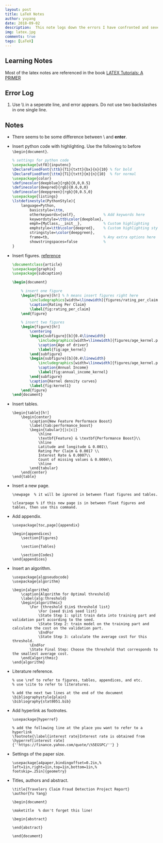 ```yaml
---
layout: post
title: LaTeX Notes
author: yuyang
date: 2018-09-02
description:  This note logs down the errors I have confronted and several knowledge point.
img: latex.jpg
comments: true
tags: [LaTeX]
---
```


## Learning Notes
Most of the latex notes are referenced in the book [LATEX Tutorials: A PRIMER](https://raw.githubusercontent.com/yuyang-yy/materials/master/ltxprimer-1.0.pdf)


## Error Log
1. Use \\\\ in a seperate line, and error appears. Do not use two backslashes in one single line.

## Notes
- There seems to be some difference between \\ and **enter**.

- Insert python code with highlighting.
Use the following to before `\begin{document}`.
	```latex
	% settings for python code
	\usepackage[utf8]{inputenc}
	\DeclareFixedFont{\ttb}{T1}{txtt}{bx}{n}{10} % for bold
	\DeclareFixedFont{\ttm}{T1}{txtt}{m}{n}{10}  % for normal
	\usepackage{color}
	\definecolor{deepblue}{rgb}{0,0,0.5}
	\definecolor{deepred}{rgb}{0.6,0,0}
	\definecolor{deepgreen}{rgb}{0,0.5,0}
	\usepackage{listings}
	\lstdefinestyle(PythonStyle){
		language=Python,
         	basicstyle=\ttm,
	     	otherkeywords={self},             % Add keywords here
          	keywordstyle=\ttb\color{deepblue},
          	emph={MyClass,__init__},          % Custom highlighting
          	emphstyle=\ttb\color{deepred},    % Custom highlighting style
          	stringstyle=\color{deepgreen},
          	frame=tb,                         % Any extra options here
          	showstringspaces=false            % 
  	}
	```
- Insert figures. [reference](https://www.latex-tutorial.com/tutorials/figures/)
	```latex
	\documentclass{article}
	\usepackage{graphix}
	\usepackage{subcaption}

	\begin{document}

		% insert one figure
		\begin{figure}[h!] % h means insert figures right here
			\includegraphics[width=\linewidth]{figures/rating_per_claim.jpg}
			\caption{Rating Per Claim}
			\label{fig:rating_per_claim}
		\end{figure}

		% insert two figures
		\begin{figure}[h!]
			\centering
			\begin{subfigure}[b]{0.4\linewidth}
				\includegraphics[width=\linewidth]{figures/age_kernel.png}
				\caption{Age of driver}
				\label{fig:age_kernel}
			\end{subfigure}
			\begin{subfigure}[b]{0.4\linewidth}
				\includegraphics[width=\linewidth]{figures/age_kernel.png}
				\caption{Annual Income}
				\label{fig:annual_income_kernel}
			\end{subfigure}
			\caption{Kernel density curves}
			\label{fig:kernel1}
		\end{figure}
	\end{document}
	```

- Insert tables.
	```
	\begin{table}[h!]
		\begin{center}
			\caption{New Feature Performace Boost}
			\label{tab:performance_boost}
			\begin{tabular}{|c|c|} 
				\hline
				\textbf{Feature} & \textbf{Performance Boost}\\
				\hline
				Latitude and longitude & 0.001\\
				Rating Per Claim & 0.0017 \\
				Interest Rate & 0.0007\\
				Count of missing values & 0.0004\\
				\hline
			\end{tabular}
		\end{center}
	\end{table}
	```

- Insert a new page.
	```
	\newpage  % it will be ignored in between float figures and tables.

	\clearpage % if this new page is in between float figures and tables, then use this command.
	```

- Add appendix.
	```
	\usepackage[toc,page]{appendix}

	\begin{appendices}
		\section{Figures}
		
		\section{Tables}

		\section{Codes}
	\end{appendices}
	```

- Insert an algorithm.
	```
	\usepackage{algpseudocode}
	\usepackage{algorithm}

	\begin{algorithm}	
		\caption{Algorithm for Optimal threshold}
		\label{alg:threshold}
		\begin{algorithmic}
			\For {threshold $\in$ threshold list}
				\For {seed $\in$ seed list}
				\State Step 1: split train data into training part and validation part according to the seed.
				\State Step 2: train model on the training part and calculate the cost on the validation part.			
				\EndFor 
				\State Step 3: calculate the average cost for this threshold.
			\EndFor
			\State Final Step: Choose the threshold that corresponds to the smallest average cost.
		\end{algorithmic}
	\end{algorithm}

	```


- Literature reference.
	```
	% use \ref to refer to figures, tables, appendices, and etc.
	% use \cite to refer to literatures.

	% add the next two lines at the end of the document
	\bibliographystyle{plain}
	\bibliography{stat8051.bib}
	```

- Add hyperlink as footnotes.
	```
	\usepackage{hyperref}

	% add the following line at the place you want to refer to a hyperlink
	\footnote{\label{interest rate}Interest rate is obtained from \hyperref[interest rate]{''https://finance.yahoo.com/quote/\%5EGSPC/''} }
	```


- Settings of the paper size.
	```
	\usepackage[a4paper,bindingoffset=0.2in,%
	left=1in,right=1in,top=1in,bottom=1in,%
	footskip=.25in]{geometry}
	```


- Titles, authors and abstract.
	```
	\title{Travelers Claim Fraud Detection Project Report}
	\author{Yu Yang}

	\begin{document}

	\maketitle  % don't forget this line!

	\begin{abstract}

	\end{abstract}

	\end{document}
	```
